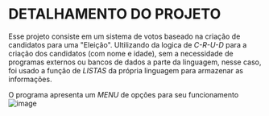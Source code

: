  # DETALHAMENTO DO PROJETO
 Esse projeto consiste em um sistema de votos baseado na criação de candidatos para uma "Eleição". Ultilizando da logica de  *C-R-U-D* para a criação dos candidatos (com nome e idade), sem a necessidade de programas externos
 ou bancos de dados a parte da linguagem, nesse caso, foi usado a função de *LISTAS* da própria linguagem para armazenar as informações.

O programa apresenta um *MENU* de opções para seu funcionamento
![image](https://github.com/user-attachments/assets/4b720141-27e7-4b92-adbc-6c26775b87ae)
 
